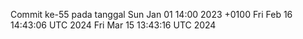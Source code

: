 Commit ke-55 pada tanggal Sun Jan 01 14:00 2023 +0100
Fri Feb 16 14:43:06 UTC 2024
Fri Mar 15 13:43:16 UTC 2024

